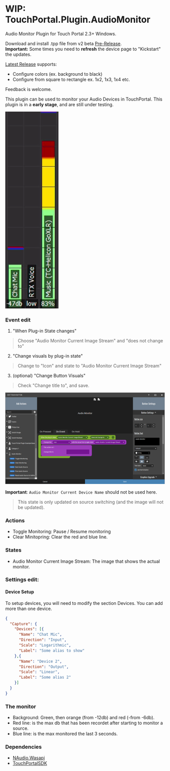 # WIP: TouchPortal.Plugin.AudioMonitor
Audio Monitor Plugin for Touch Portal 2.3+ Windows.

Download and install .tpp file from v2 beta [Pre-Release](https://github.com/oddbear/TouchPortal.Plugin.AudioMonitor/releases/tag/v2-build-004). <br />
**Important:** Some times you need to **refresh** the device page to "Kickstart" the updates.

[Latest Release](https://github.com/oddbear/TouchPortal.Plugin.AudioMonitor/releases/tag/v1) supports:
* Configure colors (ex. background to black)
* Configure from square to rectangle ex. 1x2, 1x3, 1x4 etc.

Feedback is welcome.

This plugin can be used to monitor your Audio Devices in TouchPortal.
This plugin is in a **early stage**, and are still under testing.


![vertical](./Assets/vertical.png)

### Event edit

1. "When Plug-in State changes"<br />
> Choose "Audio Monitor Current Image Stream" and "does not change to"
2. "Change visuals by plug-in state"<br />
> Change to "Icon" and state to "Audio Monitor Current Image Stream"<br />
3. (optional) "Change Button Visuals"<br />
> Check "Change title to", and save.

![Event setup](./Assets/events.png)

**Important**: `Audio Monitor Current Device Name` should not be used here.
> This state is only updated on source switching (and the image will not be updated).

### Actions

* Toggle Monitoring: Pause / Resume monitoring
* Clear Minitopring: Clear the red and blue line.

### States

* Audio Monitor Current Image Stream: The image that shows the actual monitor.

### Settings edit:

#### Device Setup

To setup devices, you will need to modify the section Devices. You can add more than one device.

```json
{
  "Capture": {
    "Devices": [{
      "Name": "Chat Mic",
      "Direction": "Input",
      "Scale": "Logarithmic",
      "Label": "Some alias to show"
    },{
      "Name": "Device 2",
      "Direction": "Output",
      "Scale": "Linear",
      "Label": "Some alias 2"
    }]
  }
}
```

### The monitor

* Background: Green, then orange (from -12db) and red (-from -6db).
* Red line: is the max db that has been recordet after starting to monitor a source.<br />
* Blue line: is the max monitored the last 3 seconds.<br />

### Dependencies

- [NAudio.Wasapi](https://github.com/naudio/NAudio)
- [TouchPortalSDK](https://github.com/oddbear/TouchPortalSDK)
